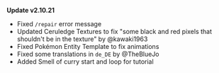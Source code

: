 **Update v2.10.21**

- Fixed `/repair` error message
- Updated Ceruledge Textures to fix "some black and red pixels that shouldn't be in the texture" by @kawaki1963 
- Fixed Pokémon Entity Template to fix animations
- Fixed some translations in `de_DE` by @TheBlueJo
- Added Smell of curry start and loop for tutorial